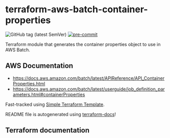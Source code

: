 # terraform-aws-batch-container-properties

![GitHub tag (latest SemVer)](https://img.shields.io/github/v/tag/karvounis/terraform-aws-batch-container-properties?sort=semver) [![pre-commit](https://img.shields.io/badge/pre--commit-enabled-brightgreen?logo=pre-commit&logoColor=white)](https://github.com/pre-commit/pre-commit)

Terraform module that generates the container properties object to use in AWS Batch.

## AWS Documentation
* https://docs.aws.amazon.com/batch/latest/APIReference/API_ContainerProperties.html
* https://docs.aws.amazon.com/batch/latest/userguide/job_definition_parameters.html#containerProperties

Fast-tracked using [Simple Terraform Template](https://github.com/karvounis/simple-terraform-template).

README file is autogenerated using [terraform-docs](https://github.com/terraform-docs/terraform-docs)!

## Terraform documentation
